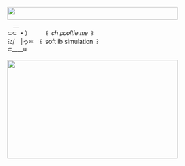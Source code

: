 <img width="400" height="30" src="https://middlepot.com/img/lacey.png">\
　＿\
⊂⊂ ・）　　　꒰ ‌ 𝑐𝘩.𝑝𝑜𝑜𝑓𝑡𝑖𝑒.𝑚𝑒 ‌ ꒱\
꒰ა/　|っ✄　꒰ ‌ soft ib simulation ‌ ꒱\
⊂____u\
  \
<img width="400" height="230" src="https://middlepot.com/img/1997.jpg">
